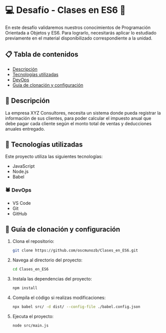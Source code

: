 # &#128187; Desafío - Clases en ES6 &#128193;
En este desafío validaremos nuestros conocimientos de Programación Orientada a Objetos
y ES6. Para lograrlo, necesitarás aplicar lo estudiado previamente en el material
disponibilizado correspondiente a la unidad.


## &#128203; Tabla de contenidos
- [Descripción](#-descripción)
- [Tecnologías utilizadas](#-tecnologías-utilizadas)
- [DevOps](#-devops)
- [Guía de clonación y configuración](#-guía-de-clonación-y-configuración)

## &#128209; Descripción 
La empresa XYZ Consultores, necesita un sistema donde pueda registrar la información de
sus clientes, para poder calcular el impuesto anual que debe pagar cada cliente según el
monto total de ventas y deducciones anuales entregado.

## &#128640; Tecnologías utilizadas
Este proyecto utiliza las siguientes tecnologías:
- JavaScript
- Node.js
- Babel

### &#128375; DevOps
- VS Code
- Git
- GitHub

## &#128296; Guía de clonación y configuración

1. Clona el repositorio:
    ```bash
    git clone https://github.com/oscmunozb/Clases_en_ES6.git
    ```
2. Navega al directorio del proyecto:
    ```bash
    cd Clases_en_ES6
    ```
3. Instala las dependencias del proyecto:
    ```bash
    npm install
    ```
4. Compila el código si realizas modificaciones:
    ```bash
    npx babel src/ -d dist/ --config-file ./babel.config.json
    ```
5. Ejecuta el proyecto:
    ```bash
    node src/main.js
    ```
